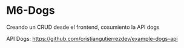 # M6-Dogs

Creando un CRUD desde el frontend, cosumiento la API dogs

API Dogs: https://github.com/cristiangutierrezdev/example-dogs-api
